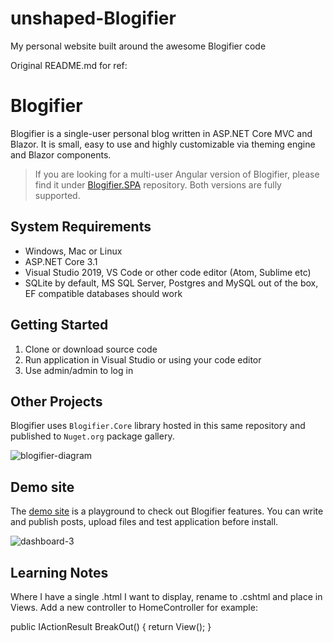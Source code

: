 # unshaped-Blogifier
My personal website built around the awesome Blogifier code

Original README.md for ref:

# Blogifier
Blogifier is a single-user personal blog written in ASP.NET Core MVC and Blazor. It is small, easy to use and highly customizable 
via theming engine and Blazor components.

> If you are looking for a multi-user Angular version of Blogifier, please find it under [Blogifier.SPA](https://github.com/blogifierdotnet/Blogifier.SPA) repository.
> Both versions are fully supported.

## System Requirements

* Windows, Mac or Linux
* ASP.NET Core 3.1
* Visual Studio 2019, VS Code or other code editor (Atom, Sublime etc)
* SQLite by default, MS SQL Server, Postgres and MySQL out of the box, EF compatible databases should work

## Getting Started

1. Clone or download source code
2. Run application in Visual Studio or using your code editor
3. Use admin/admin to log in

## Other Projects

Blogifier uses `Blogifier.Core` library hosted in this same 
repository and published to `Nuget.org` package gallery.

![blogifier-diagram](https://user-images.githubusercontent.com/1932785/78852494-1465b100-79e2-11ea-81f4-2d7c51f89702.png)
## Demo site

The [demo site](http://blogifier.net) is a playground to check out Blogifier features. You can write and publish posts, upload files and test application before install.

![dashboard-3](https://user-images.githubusercontent.com/1932785/77836549-1481c900-7125-11ea-812f-9bd5343274f9.png)

## Learning Notes

Where I have a single .html I want to display, rename to .cshtml and place in Views.
Add a new controller to HomeController for example:

public IActionResult BreakOut()
{
        return View();
}



